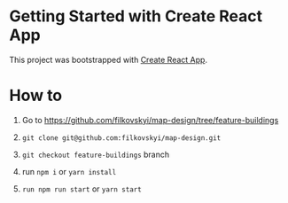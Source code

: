 # Getting Started with Create React App

This project was bootstrapped with [Create React App](https://github.com/facebook/create-react-app).

# How to

1. Go to https://github.com/filkovskyi/map-design/tree/feature-buildings

2. `git clone git@github.com:filkovskyi/map-design.git`

3. `git checkout feature-buildings` branch

4. run `npm i` or `yarn install`

5. `run npm run start` or `yarn start`